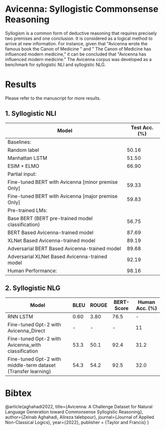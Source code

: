 # Avicenna: Syllogistic Commonsense Reasoning
Syllogism is a common form of deductive reasoning that requires precisely two premises and one conclusion. It is considered as a logical method to arrive at new information. For instance, given that "Avicenna wrote the famous book the Canon of Medicine " and " The Canon of Medicine has influenced modern medicine," it can be concluded that "Avicenna has influenced modern medicine."  The Avicenna corpus was developed as a benchmark for syllogistic NLI and syllogistic NLG.




# Results
Please refer to the manuscript for more results.





## 1. Syllogistic NLI 

 Model| Test Acc. (%) 
 -----|------
 Baselines:| 
 Random label | 50.16   
 Manhattan LSTM | 51.50
 ESIM + ELMO |66.90
 Partial input:| 
 Fine-tuned BERT with Avicenna [minor premise Only] | 59.33
 Fine-tuned BERT with Avicenna [major premise Only] |59.83
 Pre-trained LMs:|
 Base BERT (BERT pre-trained model classification)| 56.75
 BERT Based Avicenna-trained model|87.69
 XLNet Based Avicenna-trained model |89.19
 Adversarial BERT Based Avicenna-trained model|89.68
 Adversarial XLNet Based Avicenna-trained model |92.19
 Human Performance:|98.16
 
 
 ## 2. Syllogistic NLG
 
 
 Model| BLEU | ROUGE | BERT-Score | Human Acc. (%) 
 -----|------| ------| ---------  |--------------  
 RNN LSTM| 0.60| 3.80 | 76.5  |-  
 Fine-tuned Gpt-2 with Avicenna_Direct | -      |  - |   -|11   
 Fine-tuned Gpt-2 with Avicenna_with classification | 53.3      |  50.1 |   92.4|31.2  
 Fine-tuned Gpt-2 with middle-term dataset (Transfer learning) | 54.3      |  54.2 |   92.5|32.0   
 



# Bibtex

@article{aghahadi2022,
  title={Avicenna: A Challenge Dataset for Natural Language Generation toward Commonsense Syllogistic Reasoning},
  author={Zeinab Aghahadi, Alireza talebpour},
  journal={Journal of Applied Non-Classical Logics},
  year={2022},
  publisher = {Taylor and Francis}
} 



